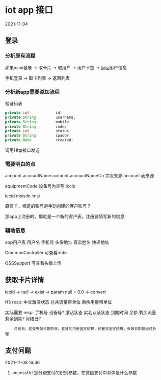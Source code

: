 # iot app 接口
2021-11-04

## 登录

### 分析原有流程
如果iccid登录 -> 取卡片 -> 取用户 -> 用户不空 -> 返回用户信息

手机登录 -> 取卡列表 -> 返回列表

### 分析新app需要添加流程
验证码表
```java
private int            id;
private String         username;
private String         mobile;
private String         code;
private int            status;
private String         ipaddr;
private Date           created;
```

调用Http接口发送

### 需要明白的点
account.accountName account.accountNameCn 字段来源 account 表来源

equipmentCode 设备号为空写 iccid

iccid	msisdn	imsi


原有卡，绑定的账号是手动创建的客户账号？

那app上注册的，那就是一个新的客户表，注册要填写新的信息

### 辅助信息

app用户表
用户名 手机号 头像地址 真实姓名 快递地址

CommonController 可查看redis

OSSSupport 可查看头像上传

## 获取卡片详情

iccid -> null -> exist -> param null = 0.0 -> convert

H5
resp: 中文激活状态 总共流量带单位 剩余用量带单位

实际需要
resp: 手机号 设备号? 激活状态 实名认证状态 到期时间
        余额 剩余流量 剩余到期? 月结日?

        月结日，套餐失效日期的日，套餐的内是固定结算，还是非固定结算，失效日期都经过处理

## 支付问题

2021-11-08 16:36

1. accessUrl 是分别支付的识别参数，在微信支付中具体是什么参数